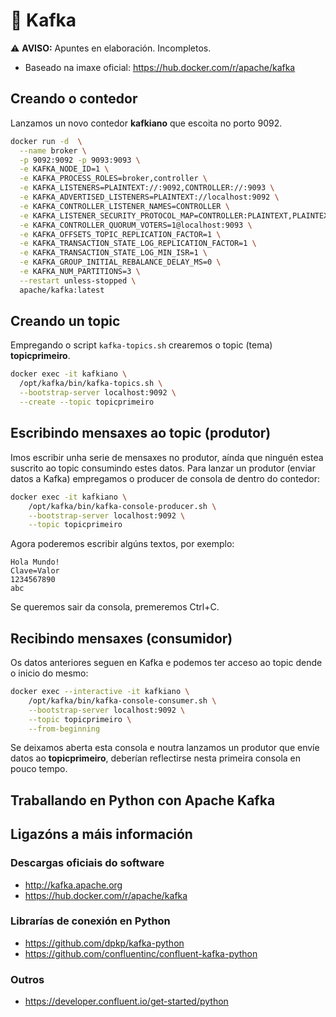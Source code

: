 # 🧾 Kafka

⚠️ **AVISO:** Apuntes en elaboración. Incompletos.


- Baseado na imaxe oficial: <https://hub.docker.com/r/apache/kafka>

## Creando o contedor

Lanzamos un novo contedor **kafkiano** que escoita no porto 9092.

``` bash
docker run -d  \
  --name broker \
  -p 9092:9092 -p 9093:9093 \
  -e KAFKA_NODE_ID=1 \
  -e KAFKA_PROCESS_ROLES=broker,controller \
  -e KAFKA_LISTENERS=PLAINTEXT://:9092,CONTROLLER://:9093 \
  -e KAFKA_ADVERTISED_LISTENERS=PLAINTEXT://localhost:9092 \
  -e KAFKA_CONTROLLER_LISTENER_NAMES=CONTROLLER \
  -e KAFKA_LISTENER_SECURITY_PROTOCOL_MAP=CONTROLLER:PLAINTEXT,PLAINTEXT:PLAINTEXT \
  -e KAFKA_CONTROLLER_QUORUM_VOTERS=1@localhost:9093 \
  -e KAFKA_OFFSETS_TOPIC_REPLICATION_FACTOR=1 \
  -e KAFKA_TRANSACTION_STATE_LOG_REPLICATION_FACTOR=1 \
  -e KAFKA_TRANSACTION_STATE_LOG_MIN_ISR=1 \
  -e KAFKA_GROUP_INITIAL_REBALANCE_DELAY_MS=0 \
  -e KAFKA_NUM_PARTITIONS=3 \
  --restart unless-stopped \
  apache/kafka:latest
```

## Creando un topic

Empregando o script `kafka-topics.sh` crearemos o topic (tema) **topicprimeiro**.

``` bash
docker exec -it kafkiano \
  /opt/kafka/bin/kafka-topics.sh \
  --bootstrap-server localhost:9092 \
  --create --topic topicprimeiro
```

## Escribindo mensaxes ao topic (produtor)

Imos escribir unha serie de mensaxes no produtor, aínda que ninguén estea suscrito ao topic consumindo estes datos. Para lanzar un produtor (enviar datos a Kafka) empregamos o producer de consola de dentro do contedor:

``` bash
docker exec -it kafkiano \
	/opt/kafka/bin/kafka-console-producer.sh \
  	--bootstrap-server localhost:9092 \
	--topic topicprimeiro
```
Agora poderemos escribir algúns textos, por exemplo:

```
Hola Mundo!
Clave=Valor
1234567890
abc
```

Se queremos sair da consola, premeremos Ctrl+C.

## Recibindo mensaxes (consumidor)

Os datos anteriores seguen en Kafka e podemos ter acceso ao topic dende o inicio do mesmo:

``` bash
docker exec --interactive -it kafkiano \
	/opt/kafka/bin/kafka-console-consumer.sh \
	--bootstrap-server localhost:9092 \
	--topic topicprimeiro \
	--from-beginning
```

Se deixamos aberta esta consola e noutra lanzamos un produtor que envíe datos ao **topicprimeiro**, deberían reflectirse nesta primeira consola en pouco tempo.

## Traballando en Python con Apache Kafka

## Ligazóns a máis información

### Descargas oficiais do software
- <http://kafka.apache.org>
- <https://hub.docker.com/r/apache/kafka>

### Librarías de conexión en Python
- <https://github.com/dpkp/kafka-python>
- <https://github.com/confluentinc/confluent-kafka-python>

### Outros
- <https://developer.confluent.io/get-started/python>

